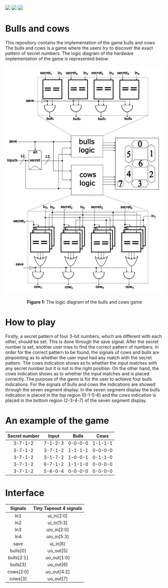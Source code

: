 ![](../../workflows/gds/badge.svg) ![](../../workflows/docs/badge.svg) ![](../../workflows/test.yaml/badge.svg)

  # Bulls and cows

  

This repository contains the implementation of the game bulls and cows. The bulls and cows is a game where the users try to discover the exact pattern of secret numbers. The logic diagram of the hardware implementation of the game is represented below

  <p align="center">
  <img src=./figures/figure1.png>
  </p>
  <p align = "center">
      <b>Figure 1:</b> The logic diagram of the bulls and cows game
  </p>

  # How to play

  Firstly, a secret pattern of four 3-bit numbers, which are different with each other, should be set. This is done through the save signal. After the secret number is set, another user tries to find the correct pattern of numbers. In order for the correct pattern to be found, the signals of cows and bulls are pinpointing as to whether the user input had any match with the secret pattern. The cows indication shows as to whether the input matches with any secret number but it is not in the right position. On the other hand, the cows indication shows as to whether the input matches and is placed correctly. The purpose of the game is for the user to achieve four bulls indications. For the signals of bulls and cows the indications are showed through the seven segment display. In the seven segment display the bulls indication is placed in the top region (0-1-5-6) and the cows indication is placed in the bottom region (2-3-4-7) of the seven segment display.

  # An example of the game

  | Secret number |  Input  |  Bulls  |  Cows   |
  | :-----------: | :-----: | :-----: | :-----: |
  |    3-7-1-2    | 7-1-2-3 | 0-0-0-0 | 1-1-1-1 |
  |    3-7-1-2    | 3-7-1-2 | 1-1-1-1 | 0-0-0-0 |
  |    3-7-1-2    | 3-1-7-2 | 1-0-0-1 | 0-1-1-0 |
  |    3-7-1-2    | 6-7-1-2 | 1-1-1-0 | 0-0-0-0 |
  |    3-7-1-2    | 5-6-0-4 | 0-0-0-0 | 0-0-0-0 |

  

  # Interface

  |  Signals   | Tiny Tapeout 4 signals |
  | :--------: | :--------------------: |
  |    In1     |       ui_in[2:0]       |
  |    In2     |       ui_in[5:3]       |
  |    In3     |      uio_in[2:0]       |
  |    In4     |      uio_in[5:3]       |
  |    save    |        ui_in[6]        |
  |  bulls[0]  |       uo_out[5]        |
  | bulls[2:1] |      uo_out[1:0]       |
  |  bulls[3]  |       uo_out[6]        |
  | cows[2:0]  |      uo_out[4:2]       |
  |  cows[3]   |       uo_out[7]        |

